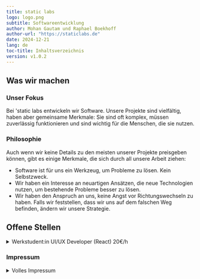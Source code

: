 ```yaml
---
title: static labs
logo: logo.png
subtitle: Softwareentwicklung
author: Mohan Gautam und Raphael Boekhoff
author-url: "https://staticlabs.de"
date: 2024-12-21
lang: de
toc-title: Inhaltsverzeichnis
version: v1.0.2
---
```


## Was wir machen

### Unser Fokus

Bei 'static labs entwickeln wir Software. Unsere Projekte sind vielfältig, haben aber gemeinsame Merkmale: Sie sind oft komplex, müssen zuverlässig funktionieren und sind wichtig für die Menschen, die sie nutzen.

### Philosophie

Auch wenn wir keine Details zu den meisten unserer Projekte preisgeben können, gibt es einige Merkmale, die sich durch all unsere Arbeit ziehen:

* Software ist für uns ein Werkzeug, um Probleme zu lösen. Kein Selbstzweck.
* Wir haben ein Interesse an neuartigen Ansätzen, die neue Technologien nutzen, um bestehende Probleme besser zu lösen.
* Wir haben den Anspruch an uns, keine Angst vor Richtungswechseln zu haben. Falls wir feststellen, dass wir uns auf dem falschen Weg befinden, ändern wir unsere Strategie.


## Offene Stellen

<details>
<summary>Werkstudent:in UI/UX Developer (React) 20€/h</summary>
<p>
Wir suchen jemanden, der/die uns hilft, eine gute und intuitive UX zu entwickeln. Wir müssen einen halbwegs komplexen Ablauf auf verständliche Weise herunterbrechen und für Nutzer intuitiv gestalten.

[Stellenangebot.pdf](Stellenangebot.pdf)
</p>
</details>


### Impressum

<details>
<summary>Volles Impressum</summary>
<p>
static labs UG (haftungsbeschränkt)  
Frankenbergstr. 7  
12589 Berlin  

Handelsregister: HRB 268387 B  
Registergericht: Amtsgericht Charlottenburg Berlin

#### Vertreten durch

* Ole Mohan Gautam
* Raphael Boekhoff

#### Kontakt

* E-Mail: verwaltung@staticlabs.de

#### EU-Streitschlichtung

Die Europäische Kommission stellt eine Plattform zur Online-Streitbeilegung (OS) bereit:
<https://ec.europa.eu/consumers/odr/>

Unsere E-Mail-Adresse finden Sie oben im Impressum.

#### Verbraucherstreitbeilegung/Universalschlichtungsstelle

Wir sind nicht bereit oder verpflichtet, an Streitbeilegungsverfahren vor einer 
Verbraucherschlichtungsstelle teilzunehmen.
</p>
</details>
